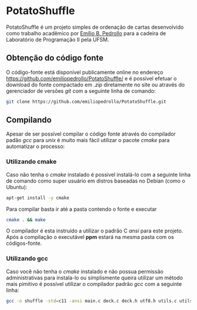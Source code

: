 # PotatoShuffle

PotatoShuffle é um projeto simples de ordenação de cartas desenvolvido como trabalho acadêmico por [Emílio B. Pedrollo] para a cadeira de Laboratório de Programação II pela UFSM.

[Emílio B. Pedrollo]: <https://github.com/emiliopedrollo>

## Obtenção do código fonte
O código-fonte está disponível publicamente online no endereço https://github.com/emiliopedrollo/PotatoShuffle/ e é possível efetuar o download do fonte compactado em *.zip* diretamente no site ou através do gerenciador de versões *git* com a seguinte linha de comando:
```sh
git clone https://github.com/emiliopedrollo/PotatoShuffle.git
```


## Compilando
Apesar de ser possível compilar o código fonte através do compilador padão *gcc* para *unix* é muito mais fácil utilizar o pacote *cmake* para automatizar o processo:

### Utilizando cmake
Caso não tenha o *cmake* instalado é possivel instalá-lo com a seguinte linha de comando como super usuário em distros baseadas no Debian (como o Ubuntu):
```sh
apt-get install -y cmake 
```
Para compilar basta ir até a pasta contendo o fonte e executar
```sh
cmake . && make
```
O compilador é esta instruído a utilizar o padrão C *ansi* para este projeto. Após a compilação o executável **ppm** estará na mesma pasta com os códigos-fonte.


### Utilizando gcc
Caso você não tenha o *cmake* instalado e não possua permissão administrativas para instala-lo ou simplismente queira utilizar um método mais pimitivo é possível utilizar o compilador padrão *gcc* com a seguinte linha:
```sh
gcc -o shuffle -std=c11 -ansi main.c deck.c deck.h utf8.h utils.c utils.h
```
